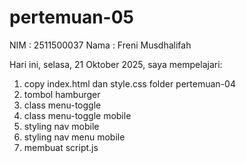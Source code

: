 # pertemuan-05

NIM : 2511500037
Nama : Freni Musdhalifah

Hari ini, selasa, 21 Oktober 2025, saya mempelajari:
<ol>
<li>copy index.html dan style.css folder pertemuan-04</li>
<li>tombol hamburger</li>
<li>class menu-toggle</li>
<li>class menu-toggle mobile</li>
<li>styling nav mobile</li>
<li>styling nav menu mobile</li>
<li>membuat script.js</li>
</ol>